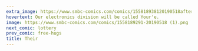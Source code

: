 ```yaml
---
extra_image: https://www.smbc-comics.com/comics/155818938120190518after.png
hovertext: Our electronics division will be called Your'e.
image: https://www.smbc-comics.com/comics/1558189291-20190518 (1).png
next_comic: lottery
prev_comic: free-hugs
title: Their
---
```


